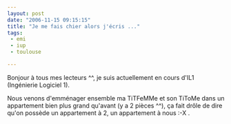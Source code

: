 ```yaml
---
layout: post
date: "2006-11-15 09:15:15"
title: "Je me fais chier alors j'écris ..."
tags:
 - emi
 - iup
 - toulouse

---
```


Bonjour à tous mes lecteurs ^^, je suis  actuellement en cours d'IL1 (Ingénierie Logiciel 1).

Nous venons d'emménager ensemble ma TiTFeMMe et son TiToMe dans un appartement bien plus grand qu'avant (y a 2 pièces ^^), ça fait drôle de dire qu'on possède un appartement à 2, un appartement à nous :-X .
